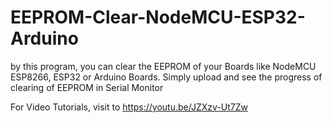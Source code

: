 # EEPROM-Clear-NodeMCU-ESP32-Arduino
by this program, you can clear the EEPROM of your Boards like NodeMCU ESP8266, ESP32 or Arduino Boards. Simply upload and see the progress of clearing of EEPROM in Serial Monitor

For Video Tutorials, visit to https://youtu.be/JZXzv-Ut7Zw
